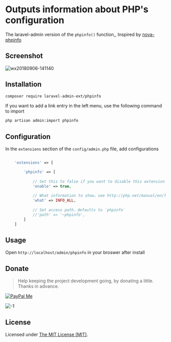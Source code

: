 Outputs information about PHP's configuration
======

The laravel-admin version of the `phpinfo()` function,, Inspired by [nova-phpinfo](https://github.com/davidpiesse/nova-phpinfo)

## Screenshot

![wx20180906-141140](https://user-images.githubusercontent.com/1479100/45138456-113f8900-b1df-11e8-98f0-399cb1e2e1b2.png)

## Installation

```bash
composer require laravel-admin-ext/phpinfo
```

If you want to add a link entry in the left menu, use the following command to import
```bash
php artisan admin:import phpinfo
```

## Configuration

In the `extensions` section of the `config/admin.php` file, add configurations
```php

    'extensions' => [

        'phpinfo' => [
        
            // Set this to false if you want to disable this extension
            'enable' => true,
            
            // What information to show，see http://php.net/manual/en/function.phpinfo.php#refsect1-function.phpinfo-parameters
            'what' => INFO_ALL,
            
            // Set access path，defaults to `phpinfo`
            //'path' => '~phpinfo',
        ]
    ]

```

## Usage

Open `http://localhost/admin/phpinfo` in your broswer after install

## Donate

> Help keeping the project development going, by donating a little. Thanks in advance.

[![PayPal Me](https://img.shields.io/badge/Donate-PayPal-green.svg)](https://www.paypal.me/zousong)

![-1](https://cloud.githubusercontent.com/assets/1479100/23287423/45c68202-fa78-11e6-8125-3e365101a313.jpg)

License
------------
Licensed under [The MIT License (MIT)](LICENSE).
